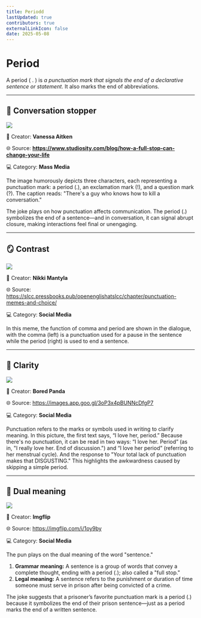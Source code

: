 ```yaml
---
title: Periodd
lastUpdated: true
contributors: true
externalLinkIcon: false
date: 2025-05-08
---
```

# Period

A period ( . ) is *a punctuation mark that signals the end of a declarative sentence or statement*. It also marks the end of abbreviations. 

- - -

## 🛑 Conversation stopper

![](https://www.studiosity.com/hs-fs/hubfs/DTC/09.blog/full-stop-comic.jpg?width=960&height=774&name=full-stop-comic.jpg)

👥 Creator: **Vanessa Aitken**

🌐 S﻿ource: **<https://www.studiosity.com/blog/how-a-full-stop-can-change-your-life>**[](https://ph.pinterest.com/pin/53269208088893594/?fbclid=IwZXh0bgNhZW0CMTAAAR4wBDzby36dVIYdMTY3-gugbj6_EvLQOEcD_7Pi8d5k8QMnQWmfDb60_ude6A_aem_0FDlQWuLfHDNBeVSQpyFVw)

💻 Category: **Mass Media**

The image humorously depicts three characters, each representing a punctuation mark: a period (.), an exclamation mark (!), and a question mark (?). The caption reads: "There's a guy who knows how to kill a conversation."

The joke plays on how punctuation affects communication. The period (.) symbolizes the end of a sentence—and in conversation, it can signal abrupt closure, making interactions feel final or unengaging. 

- - -

## 🪞 Contrast

![](https://slcc.pressbooks.pub/app/uploads/sites/32/2021/07/slow-down-350x286.jpg)

👥 Creator: **Nikki Mantyla**

🌐 S﻿ource: <https://slcc.pressbooks.pub/openenglishatslcc/chapter/punctuation-memes-and-choice/>[](https://ph.pinterest.com/pin/53269208088893594/?fbclid=IwZXh0bgNhZW0CMTAAAR4wBDzby36dVIYdMTY3-gugbj6_EvLQOEcD_7Pi8d5k8QMnQWmfDb60_ude6A_aem_0FDlQWuLfHDNBeVSQpyFVw)

💻 Category: **Social Media**

In this meme, the function of comma and period are shown in the dialogue, with the comma (left) is a punctuation used for a pause in the sentence while the period (right) is used to end a sentence. 

- - -

## 💎 Clarity

![](https://static.boredpanda.com/blog/wp-content/uploads/2017/04/funny-spelling-mistakes-punctuation-grammar-police-facebook-fails-14-58e63bf2c7b38__605.jpg)

👥 Creator: **Bored Panda**

🌐 S﻿ource: <https://images.app.goo.gl/3oP3x4pBUNNcDfgP7>[](https://slcc.pressbooks.pub/openenglishatslcc/chapter/punctuation-memes-and-choice/)[](https://ph.pinterest.com/pin/53269208088893594/?fbclid=IwZXh0bgNhZW0CMTAAAR4wBDzby36dVIYdMTY3-gugbj6_EvLQOEcD_7Pi8d5k8QMnQWmfDb60_ude6A_aem_0FDlQWuLfHDNBeVSQpyFVw)

💻 Category: **Social Media**

Punctuation refers to the marks or symbols used in writing to clarify meaning. In this picture, the first text says, “I love her, period.” Because there's no punctuation, it can be read in two ways: “I love her. Period” (as in, "I really love her. End of discussion.") and “I love her period” (referring to her menstrual cycle). And the response to "Your total lack of punctuation makes that DISGUSTING." This highlights the awkwardness caused by skipping a simple period. 

- - -

## 💬 Dual meaning

![](https://i.imgflip.com/1oy9by.jpg)

👥 Creator: **Imgflip**

🌐 S﻿ource: <https://imgflip.com/i/1oy9by>[](https://images.app.goo.gl/3oP3x4pBUNNcDfgP7)[](https://slcc.pressbooks.pub/openenglishatslcc/chapter/punctuation-memes-and-choice/)[](https://ph.pinterest.com/pin/53269208088893594/?fbclid=IwZXh0bgNhZW0CMTAAAR4wBDzby36dVIYdMTY3-gugbj6_EvLQOEcD_7Pi8d5k8QMnQWmfDb60_ude6A_aem_0FDlQWuLfHDNBeVSQpyFVw)

💻 Category: **Social Media**

The pun plays on the dual meaning of the word "sentence."

1. **Grammar meaning:** A sentence is a group of words that convey a complete thought, ending with a period (.); also called a "full stop."
2. **Legal meaning:** A sentence refers to the punishment or duration of time someone must serve in prison after being convicted of a crime.

The joke suggests that a prisoner’s favorite punctuation mark is a period (.) because it symbolizes the end of their prison sentence—just as a period marks the end of a written sentence.